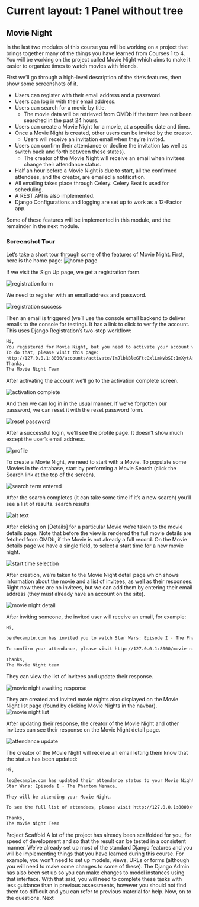 # Current layout: 1 Panel without tree

## Movie Night
In the last two modules of this course you will be working on a project that brings together many of the things you have learned from Courses 1 to 4. You will be working on the project called Movie Night which aims to make it easier to organize times to watch movies with friends.

First we’ll go through a high-level description of the site’s features, then show some screenshots of it.
- Users can register with their email address and a password.
- Users can log in with their email address.
- Users can search for a movie by title.
    - The movie data will be retrieved from OMDb if the term has not been searched in the past 24 hours.
- Users can create a Movie Night for a movie, at a specific date and time.
- Once a Movie Night is created, other users can be invited by the creator.
    - Users will receive an invitation email when they’re invited.
- Users can confirm their attendance or decline the invitation (as well as switch back and forth between these states).
    - The creator of the Movie Night will receive an email when invitees change their attendance status.
- Half an hour before a Movie Night is due to start, all the confirmed attendees, and the creator, are emailed a notification.
- All emailing takes place through Celery. Celery Beat is used for scheduling.
- A REST API is also implemented.
- Django Configurations and logging are set up to work as a 12-Factor app.

Some of these features will be implemented in this module, and the remainder in the next module.

### Screenshot Tour
Let’s take a short tour through some of the features of Movie Night. First, here is the home page:
![home page](capstone-part-1-img-homepage.png)

If we visit the Sign Up page, we get a registration form.


![registration form](capstone-part-1-img-registration.png)

We need to register with an email address and password.

![registration success](capstone-part-1-img-regis-success.png)

Then an email is triggered (we’ll use the console email backend to deliver emails to the console for testing). It has a link to click to verify the account. This uses Django Registration’s two-step workflow:

```sh
Hi,
You registered for Movie Night, but you need to activate your account within 7 days.
To do that, please visit this page:
http://127.0.0.1:8000/accounts/activate/ImJlbkBleGFtcGxlLmNvbSI:1mXytA:3xI7GATnm9Eu2C1RNCDe6sYkSPheHp1pmjfzpk84vEE/
Thanks,
The Movie Night Team
```

After activating the account we’ll go to the activation complete screen.

![activation complete](capstone-part-1-img-activation.png)


And then we can log in in the usual manner. If we’ve forgotten our password, we can reset it with the reset password form.

![reset password](capstone-part-1-img-reset-pass.png)


After a successful login, we’ll see the profile page. It doesn’t show much except the user’s email address.


![profile](capstone-part-1-img-profile.png)

To create a Movie Night, we need to start with a Movie. To populate some Movies in the database, start by performing a Movie Search (click the Search link at the top of the screen).

![search term entered](capstone-part-1-img-search.png)

After the search completes (it can take some time if it’s a new search) you’ll see a list of results.
search results

![alt text](capstone-part-1-img-search-results.png)

After clicking on [Details] for a particular Movie we’re taken to the movie details page. Note that before the view is rendered the full movie details are fetched from OMDb, if the Movie is not already a full record. On the Movie details page we have a single field, to select a start time for a new movie night.

![start time selection](capstone-part-1-img-time-selection.png)

After creation, we’re taken to the Movie Night detail page which shows information about the movie and a list of invitees, as well as their responses. Right now there are no invitees, but we can add them by entering their email address (they must already have an account on the site).

![movie night detail](capstone-part-1-img-movie-detail.png)


After inviting someone, the invited user will receive an email, for example:


```sh
Hi,

ben@example.com has invited you to watch Star Wars: Episode I - The Phantom Menace at Oct. 7, 2021, 9 p.m.

To confirm your attendance, please visit http://127.0.0.1:8000/movie-nights/1/

Thanks,
The Movie Night team
```

They can view the list of invitees and update their response.

![movie night awaiting response](capstone-part-1-img-update-response.png)



They are created and invited movie nights also displayed on the Movie Night list page (found by clicking Movie Nights in the navbar).
![movie night list](capstone-part-1-img-invited.png)



After updating their response, the creator of the Movie Night and other invitees can see their response on the Movie Night detail page.

![attendance update](capstone-part-1-img-attendence-update.png)


The creator of the Movie Night will receive an email letting them know that the status has been updated:

```sh
Hi,

leo@example.com has updated their attendance status to your Movie Night for
Star Wars: Episode I - The Phantom Menace.

They will be attending your Movie Night.

To see the full list of attendees, please visit http://127.0.0.1:8000/movie-nights/1/

Thanks,
The Movie Night Team
```

Project Scaffold
A lot of the project has already been scaffolded for you, for speed of development and so that the result can be tested in a consistent manner. We’ve already set up most of the standard Django features and you will be implementing things that you have learned during this course. For example, you won’t need to set up models, views, URLs or forms (although you will need to make some changes to some of these). The Django Admin has also been set up so you can make changes to model instances using that interface.
With that said, you will need to complete these tasks with less guidance than in previous assessments, however you should not find them too difficult and you can refer to previous material for help.
Now, on to the questions.
Next